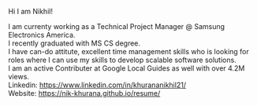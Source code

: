 Hi I am Nikhil!

I am currenty working as a Technical Project Manager @ Samsung Electronics America. <br>
I recently graduated with MS CS degree. <br>
I have can-do attitute, excellent time management skills who is looking for roles where I can use my skills to develop scalable software solutions. <br>
I am an active Contributer at Google Local Guides as well with over 4.2M views.<br>
Linkedin: https://www.linkedin.com/in/khurananikhil21/<br>
Website: https://nik-khurana.github.io/resume/<br>
